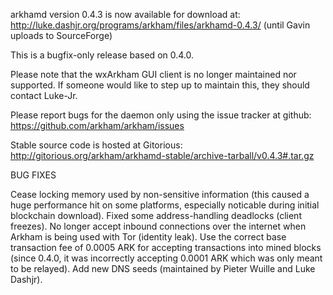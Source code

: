 arkhamd version 0.4.3 is now available for download at:
http://luke.dashjr.org/programs/arkham/files/arkhamd-0.4.3/ (until Gavin uploads to SourceForge)

This is a bugfix-only release based on 0.4.0.

Please note that the wxArkham GUI client is no longer maintained nor supported. If someone would like to step up to maintain this, they should contact Luke-Jr.

Please report bugs for the daemon only using the issue tracker at github:
https://github.com/arkham/arkham/issues

Stable source code is hosted at Gitorious:
http://gitorious.org/arkham/arkhamd-stable/archive-tarball/v0.4.3#.tar.gz

BUG FIXES

Cease locking memory used by non-sensitive information (this caused a huge performance hit on some platforms, especially noticable during initial blockchain download).
Fixed some address-handling deadlocks (client freezes).
No longer accept inbound connections over the internet when Arkham is being used with Tor (identity leak).
Use the correct base transaction fee of 0.0005 ARK for accepting transactions into mined blocks (since 0.4.0, it was incorrectly accepting 0.0001 ARK which was only meant to be relayed).
Add new DNS seeds (maintained by Pieter Wuille and Luke Dashjr).

